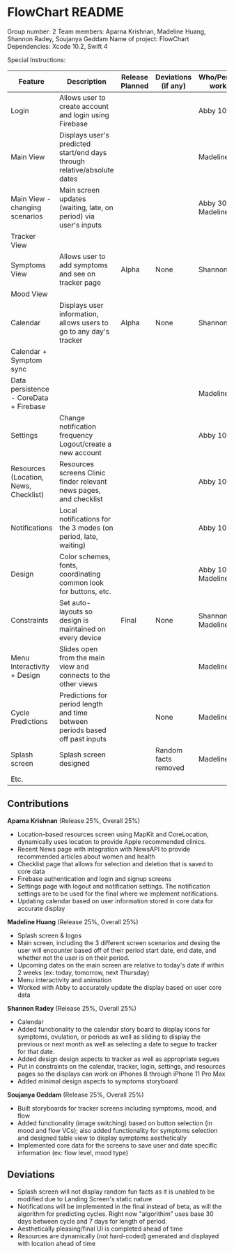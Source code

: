 # FlowChart README
Group number: 2
Team members: Aparna Krishnan, Madeline Huang, Shannon Radey, Soujanya Geddam
Name of project: FlowChart
Dependencies: Xcode 10.2, Swift 4

Special Instructions:

| Feature                                | Description                                                                 | Release Planned | Deviations (if any) | Who/Percentage worked on  |
|----------------------------------------|-----------------------------------------------------------------------------|-----------------|---------------------|---------------------------|
| Login                                  | Allows user to create account and login using Firebase                      |                 |                     | Abby 100%                 |
| Main View                              | Displays user's predicted start/end days through relative/absolute dates    |                 |                     | Madeline 100%             |
| Main View - changing scenarios         | Main screen updates (waiting, late, on period) via user's inputs            |                 |                     | Abby 30%, Madeline 70%    |
| Tracker View                           |                                                                             |                 |                     |                           |
| Symptoms View                          | Allows user to add symptoms and see on tracker page                         | Alpha           | None                | Shannon 50%               |
| Mood View                              |                                                                             |                 |                     |                           |
| Calendar                               | Displays user information, allows users to go to any day's tracker          | Alpha           | None                | Shannon 100%              |
| Calendar + Symptom sync                |                                                                             |                 |                     |                           |
| Data persistence - CoreData + Firebase |                                                                             |                 |                     | Madeline 10%              |
| Settings                               | Change notification frequency Logout/create a new account                   |                 |                     | Abby 100%                 |
| Resources (Location, News, Checklist)  | Resources screens Clinic finder relevant news pages, and checklist          |                 |                     | Abby 100%                 |
| Notifications                          | Local notifications  for the 3 modes  (on period, late, waiting)            |                 |                     | Abby 100%                 |
| Design                                 | Color schemes, fonts,  coordinating common look for buttons, etc.           |                 |                     | Abby 10%, Madeline 50%    |
| Constraints                            | Set auto-layouts so design is maintained on every device                    | Final           | None                | Shannon 50%, Madeline 20% |
| Menu Interactivity + Design            | Slides open from the main view and connects to the other views              |                 |                     | Madeline 100%             |
| Cycle Predictions                      | Predictions for period length and time between periods based off past inputs|                 | None                | Madeline 100%             |
| Splash screen                          | Splash screen designed                                                      |                 | Random facts removed| Madeline 100%             |
| Etc.                                   |                                                                             |                 |                     |                           |

















## Contributions
**Aparna Krishnan** (Release 25%, Overall 25%)
* Location-based resources screen using MapKit and CoreLocation, dynamically uses location to provide Apple recommended clinics.
* Recent News page with integration with NewsAPI to provide recommended articles about women and health
* Checklist page that allows for selection and deletion that is saved to core data
* Firebase authentication and login and signup screens
* Settings page with logout and notification settings. The notification settings are to be used for the final where we implement notifications.
* Updating calendar based on user information stored in core data for accurate display

**Madeline Huang** (Release 25%, Overall 25%)
* Splash screen & logos
* Main screen, including the 3 different screen scenarios and desing the user will encounter based off of their period start date, end date, and whether not the user is on their period.
* Upcoming dates on the main screen are relative to today's date if within 2 weeks (ex: today, tomorrow, next Thursday)
* Menu interactivity and animation
* Worked with Abby to accurately update the display based on user core data

**Shannon Radey** (Release 25%, Overall 25%)
* Calendar
* Added functionality to the calendar story board to display icons for symptoms, ovulation, or periods as well as sliding to display the previous or next month as well as selecting a date to segue to tracker for that date.
* Added design design aspects to tracker as well as appropriate segues  
* Put in constraints on the calendar, tracker, login, settings, and resources pages so the displays can work on iPhones 8 through iPhone 11 Pro Max
* Added minimal design aspects to symptoms storyboard

**Soujanya Geddam** (Release 25%, Overall 25%)
* Built storyboards for tracker screens including symptoms, mood, and flow
* Added functionality (image switching) based on button selection (in mood and flow VCs); also added functionality for symptoms selection and designed table view to display symptoms aesthetically
* Implemented core data for the screens to save user and date specific information (ex: flow level, mood type)

## Deviations
* Splash screen will not display random fun facts as it is unabled to be modified due to Landing Screen's static nature
* Notifications will be implemented in the final instead of beta, as will the algorithm for predicting cycles. Right now "algorithim" uses base 30 days between cycle and 7 days for length of period.
* Aesthetically pleasing/final UI is completed ahead of time
* Resources are dynamically (not hard-coded) generated and displayed with location ahead of time
